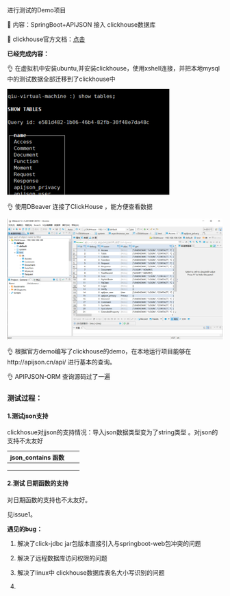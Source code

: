 进行测试的Demo项目

📝 内容：SpringBoot+APIJSON 接入 clickhouse数据库

📙 clickhouse官方文档：[点击](https://clickhouse.tech/docs/zh/sql-reference/syntax/)

**已经完成内容：**

👌 在虚拟机中安装ubuntu,并安装clickhouse，使用xshell连接，并把本地mysql中的测试数据全部迁移到了clickhouse中

![11](images/1.png)

👌 使用DBeaver 连接了ClickHouse ，能方便查看数据

![11](images/2.png)



👌 根据官方demo编写了clickhouse的demo，在本地运行项目能够在http://apijson.cn/api/  进行基本的查询。



👌  APIPJSON-ORM 查询源码过了一遍 



### **测试过程：**

#### 1.测试json支持

clickhosue对jjson的支持情况：导入json数据类型变为了string类型  。对json的支持不太友好 

| json_contains 函数 |      |      |
| ------------------ | ---- | ---- |
|                    |      |      |
|                    |      |      |
|                    |      |      |

#### 2.测试 日期函数的支持

对日期函数的支持也不太友好。

见issue1。

 

**遇见的bug：**

1. 解决了click-jdbc jar包版本直接引入与springboot-web包冲突的问题

2. 解决了远程数据库访问权限的问题

3. 解决了linux中 clickhouse数据库表名大小写识别的问题

4. 

   













